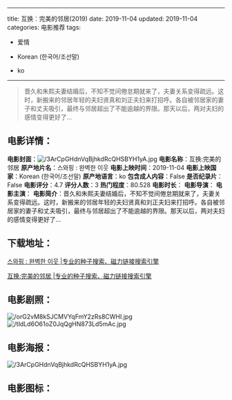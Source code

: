 
---
title: 互换︰完美的邻居(2019)
date: 2019-11-04
updated: 2019-11-04
categories: 电影推荐
tags:
- 爱情

- Korean (한국어/조선말)
- ko
---


> 晋久和朱熙夫妻结婚后，不知不觉间倦怠期就来了，夫妻关系变得疏远。这时，新搬来的邻居年轻的夫妇贤真和刘正夫妇来打招呼。各自被邻居家的妻子和丈夫吸引，最终与邻居超出了不能逾越的界限。那天以后，两对夫妇的感情变得更好了…

## **电影详情**：

**电影封面**：<img src="https://image.tmdb.org/t/p/w200/3ArCpGHdnVqBjhkdRcQHSBYH1yA.jpg" alt="/3ArCpGHdnVqBjhkdRcQHSBYH1yA.jpg" title="/3ArCpGHdnVqBjhkdRcQHSBYH1yA.jpg">
**电影名称**：互换:完美的邻居
**原产地片名**：스와핑 : 완벽한 이웃
**电影上映时间**：2019-11-04
**电影上映国家**：Korean (한국어/조선말)
**原产地语言**：ko
**包含成人内容**：False
**是否纪录片**：False
**电影评分**：4.7
**评分人数**：3
**热门程度**：80.528
**电影时长**：
**电影导演**：
**电影主演**：
**电影简介**：晋久和朱熙夫妻结婚后，不知不觉间倦怠期就来了，夫妻关系变得疏远。这时，新搬来的邻居年轻的夫妇贤真和刘正夫妇来打招呼。各自被邻居家的妻子和丈夫吸引，最终与邻居超出了不能逾越的界限。那天以后，两对夫妇的感情变得更好了…

## **下载地址**：
[스와핑 : 완벽한 이웃 |专业的种子搜索、磁力链接搜索引擎](https://movie.amd794.com:2083/?search=%EC%8A%A4%EC%99%80%ED%95%91%20%3A%20%EC%99%84%EB%B2%BD%ED%95%9C%20%EC%9D%B4%EC%9B%83&ordering=&mode=match_phrase&page_size=10&page=1)

[互换:完美的邻居 |专业的种子搜索、磁力链接搜索引擎](https://movie.amd794.com:2083/?search=%E4%BA%92%E6%8D%A2%3A%E5%AE%8C%E7%BE%8E%E7%9A%84%E9%82%BB%E5%B1%85&ordering=&mode=match_phrase&page_size=10&page=1)
 

## **电影剧照**：
<img src="https://image.tmdb.org/t/p/original/orG2vM8kSJCMVYqFmY2zRs8CWHI.jpg" alt="/orG2vM8kSJCMVYqFmY2zRs8CWHI.jpg" title="/orG2vM8kSJCMVYqFmY2zRs8CWHI.jpg"><img src="https://image.tmdb.org/t/p/original/tIdLd6O61oZ0JqQgHN873Ld5mAc.jpg" alt="/tIdLd6O61oZ0JqQgHN873Ld5mAc.jpg" title="/tIdLd6O61oZ0JqQgHN873Ld5mAc.jpg">

## **电影海报**：
<img src="https://image.tmdb.org/t/p/original/3ArCpGHdnVqBjhkdRcQHSBYH1yA.jpg" alt="/3ArCpGHdnVqBjhkdRcQHSBYH1yA.jpg" title="/3ArCpGHdnVqBjhkdRcQHSBYH1yA.jpg">

## **电影图标**：

